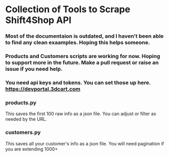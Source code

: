 # Collection of Tools to Scrape Shift4Shop API 

### Most of the documentaion is outdated, and I haven't been able to find any clean exaamples. Hoping this helps someone. 


### Products and Customers scripts are working for now. Hoping to support more in the future. Make a pull request or raise an issue if you need help. 

### You need api keys and tokens. You can set those up here. https://devportal.3dcart.com

### products.py 
This saves the first 100 raw info as a json file. You can adjust or filter as needed by the URL.

### customers.py
This saves all your customer's info as a json file. You will need pagination if you are extending 1000+ 
